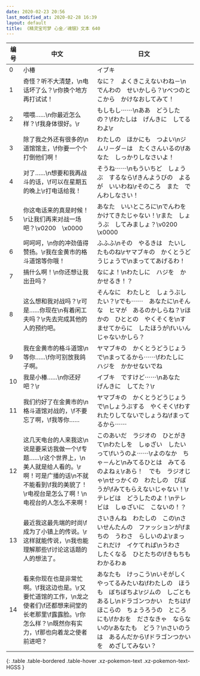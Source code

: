 ```yaml
---
date: 2020-02-23 20:56
last_modified_at: 2020-02-28 16:39
layout: default
title: 《精灵宝可梦 心金／魂银》文本 640
---
```

| 编号 | 中文 | 日文 |
| ---- | ---- | ---- |
| 0 | 小椿 | イブキ |
| 1 | 奇怪？听不大清楚，\n电话坏了么？\r你换个地方再打试试！ | なに？　よくきこえないわね－\nでんわの　せいかしら？\rべつのとこから　かけなおしてみて！ |
| 2 | 喂喂……\n你最近怎么样？\f我身体很好。\r | もしもし⋯⋯\nああ　どうしたの？\fわたしは　げんきに　してるわよ\r |
| 3 | 除了我之外还有很多的\n道馆馆主，\f你要一个个打倒他们啊！ | わたしの　ほかにも　つよい\nジムリ－ダ－は　たくさんいるの\fあなた　しっかりしなさいよ！ |
| 4 | 对了……\n想要和我再战斗的话，\f可以在星期五的晚上\r打电话给我！ | そうね⋯⋯\nもういちど　しょうぶ　するなら\fきんようびの　よるが　いいわね\rそのころ　また　でんわしなさい！ |
| 5 | 你这电话来的真是时候！\r让我们再来对战一场吧？\v0200　\x0000 | あなた　いいところに\nでんわを　かけてきたじゃない！\rまた　しょうぶ　してみましょ？\v0200　\x0000 |
| 6 | 呵呵呵，\n你的冲劲值得赞扬。\r我在金黄市的格斗道馆等你哦！ | ふふふ\nその　やるきは　たいしたものね\rヤマブキの　かくとうどうじょうで\nまっててあげるわ！ |
| 7 | 搞什么啊！\n你还想让我出丑吗？ | なによ！\nわたしに　ハジを　かかせるき！？ |
| 8 | 这么想和我对战吗？\r可是……你现在\n有着闲工夫吗？\r先去完成其他的人的预约吧。 | そんなに　わたしと　しょうぶしたい？\rでも⋯⋯　あなたに\nそんな　ヒマが　あるのかしらね？\rほかの　ひととの　やくそくを\nすませてからに　したほうが\fいいんじゃないかしら？ |
| 9 | 我在金黄市的格斗道馆\n等你……\f你可别放我鸽子啊。 | ヤマブキの　かくとうどうじょうで\nまってるから⋯⋯\fわたしに　ハジを　かかせないでね |
| 10 | 我是小椿……\n你还好吧？\r | イブキ　ですけど⋯⋯\nあなた　げんきに　してた？\r |
| 11 | 我们约好了在金黄市的\n格斗道馆对战的，\f不要忘了啊，\f我等你…… | ヤマブキの　かくとうどうじょうで\nしょうぶする　やくそく\fわすれたりしてないでしょうね\fまってるから⋯⋯ |
| 12 | 这几天电台的人来我这\n说是要采访我做一个\f专题……\r这个世界上，\n美人就是给人看的。\r啊！可是广播的话\n不就不能看到\f我的美貌了！\r电视台是怎么了啊！\n电视台的人怎么不来啊！ | このあいだ　ラジオの　ひとがきて\nわたしを　しゅざい　したいって\fいうのよ⋯⋯\rよのなか　ちゃ－んと\nみてるひとは　みてるのよねぇ\rあら！　でも　ラジオじゃ\nせっかくの　わたしの　びぼうが\fみてもらえないじゃない！\rテレビは　どうしたのよ！\nテレビは　しゅざいに　こないの！？ |
| 13 | 最近我这最先端的时尚\f成为了小镇上的传说。\r这样就能传说，\n我也能理解那些\f讨论这话题的人的想法了。 | さいきんね　わたしの　この\nさいせんたんの　ファッションが\fまちの　うわさ　らしいのよ\rまっ　これだけ　イケてれば\nうわさ　したくなる　ひとたちの\fきもちも　わかるわぁ |
| 14 | 看来你现在也是非常忙啊。\f我这边也是。\r又要忙道馆的工作，\n龙之使者们\f还都想来祠堂的长老那里\f露露脸。\r你怎么样？\n既然你有实力，\f那也向着龙之使者前进吧？ | あなたも　けっこう\nいそがしく　やってるみたいね\fわたしの　ほうも　ぼちぼちよ\rジムの　しごとも　あるし\nドラゴンつかい　たちは\fほこらの　ちょうろうの　ところにも\fかおを　ださなきゃ　ならないの\rあなたも　どう？\nさいのうは　あるんだから\fドラゴンつかいを　めざしてみない？ |
{: .table .table-bordered .table-hover .xz-pokemon-text .xz-pokemon-text-HGSS }